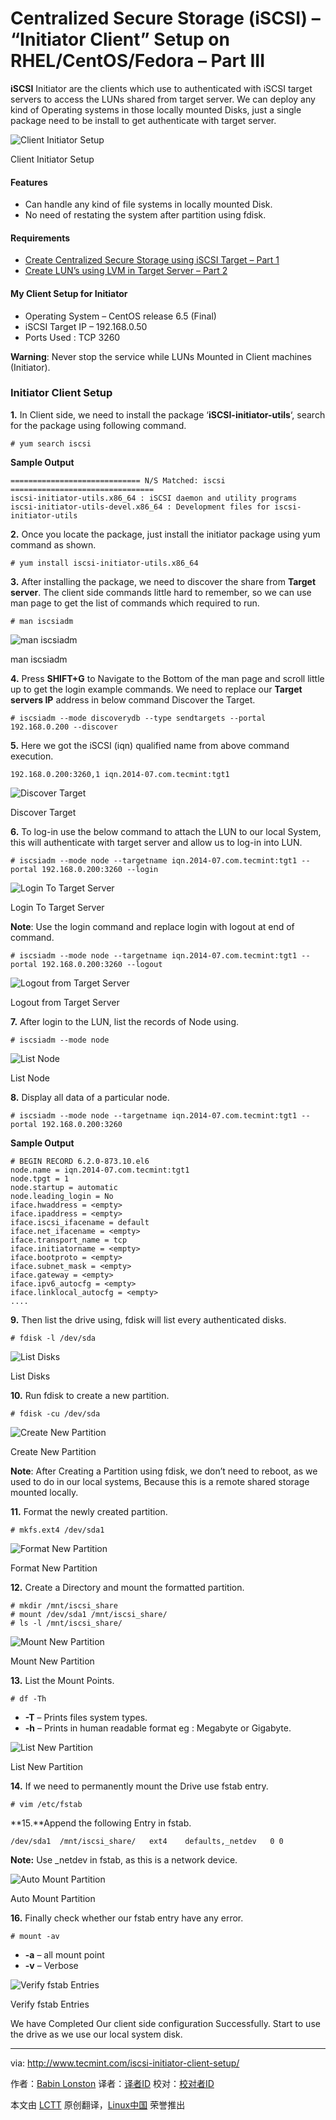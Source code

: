 Centralized Secure Storage (iSCSI) – “Initiator Client” Setup on RHEL/CentOS/Fedora – Part III
================================================================================
**iSCSI** Initiator are the clients which use to authenticated with iSCSI target servers to access the LUNs shared from target server. We can deploy any kind of Operating systems in those locally mounted Disks, just a single package need to be install to get authenticate with target server.

![Client Initiator Setup](http://www.tecmint.com/wp-content/uploads/2014/07/Client-Initiator-Setup.jpg)

Client Initiator Setup

#### Features ####

- Can handle any kind of file systems in locally mounted Disk.
- No need of restating the system after partition using fdisk.

#### Requirements ####

- [Create Centralized Secure Storage using iSCSI Target – Part 1][1]
- [Create LUN’s using LVM in Target Server – Part 2][2]

#### My Client Setup for Initiator ####

- Operating System – CentOS release 6.5 (Final)
- iSCSI Target IP – 192.168.0.50
- Ports Used : TCP 3260

**Warning**: Never stop the service while LUNs Mounted in Client machines (Initiator).

### Initiator Client Setup ###

**1.** In Client side, we need to install the package ‘**iSCSI-initiator-utils**‘, search for the package using following command.

    # yum search iscsi

**Sample Output**

    ============================= N/S Matched: iscsi ================================
    iscsi-initiator-utils.x86_64 : iSCSI daemon and utility programs
    iscsi-initiator-utils-devel.x86_64 : Development files for iscsi-initiator-utils

**2.** Once you locate the package, just install the initiator package using yum command as shown.

    # yum install iscsi-initiator-utils.x86_64

**3.** After installing the package, we need to discover the share from **Target server**. The client side commands little hard to remember, so we can use man page to get the list of commands which required to run.

    # man iscsiadm

![man iscsiadm](http://www.tecmint.com/wp-content/uploads/2014/07/man-iscsiadm.jpg)

man iscsiadm

**4.** Press **SHIFT+G** to Navigate to the Bottom of the man page and scroll little up to get the login example commands. We need to replace our **Target servers IP** address in below command Discover the Target.

    # iscsiadm --mode discoverydb --type sendtargets --portal 192.168.0.200 --discover

**5.** Here we got the iSCSI (iqn) qualified name from above command execution.

    192.168.0.200:3260,1 iqn.2014-07.com.tecmint:tgt1

![Discover Target](http://www.tecmint.com/wp-content/uploads/2014/07/Discover-Target.jpg)

Discover Target

**6.** To log-in use the below command to attach the LUN to our local System, this will authenticate with target server and allow us to log-in into LUN.

    # iscsiadm --mode node --targetname iqn.2014-07.com.tecmint:tgt1 --portal 192.168.0.200:3260 --login

![Login To Target Server](http://www.tecmint.com/wp-content/uploads/2014/07/Login-To-Target-Server.jpg)

Login To Target Server

**Note**: Use the login command and replace login with logout at end of command.

    # iscsiadm --mode node --targetname iqn.2014-07.com.tecmint:tgt1 --portal 192.168.0.200:3260 --logout

![Logout from Target Server](http://www.tecmint.com/wp-content/uploads/2014/07/Logout-from-Target-Server.jpg)

Logout from Target Server

**7.** After login to the LUN, list the records of Node using.

    # iscsiadm --mode node

![List Node](http://www.tecmint.com/wp-content/uploads/2014/07/List-Node.jpg)

List Node

**8.** Display all data of a particular node.

    # iscsiadm --mode node --targetname iqn.2014-07.com.tecmint:tgt1 --portal 192.168.0.200:3260

**Sample Output**

    # BEGIN RECORD 6.2.0-873.10.el6
    node.name = iqn.2014-07.com.tecmint:tgt1
    node.tpgt = 1
    node.startup = automatic
    node.leading_login = No
    iface.hwaddress = <empty>
    iface.ipaddress = <empty>
    iface.iscsi_ifacename = default
    iface.net_ifacename = <empty>
    iface.transport_name = tcp
    iface.initiatorname = <empty>
    iface.bootproto = <empty>
    iface.subnet_mask = <empty>
    iface.gateway = <empty>
    iface.ipv6_autocfg = <empty>
    iface.linklocal_autocfg = <empty>
    ....

**9.** Then list the drive using, fdisk will list every authenticated disks.

    # fdisk -l /dev/sda

![List Disks](http://www.tecmint.com/wp-content/uploads/2014/07/List-Disks.jpg)

List Disks

**10.** Run fdisk to create a new partition.

    # fdisk -cu /dev/sda

![Create New Partition](http://www.tecmint.com/wp-content/uploads/2014/07/Create-New-Partition.jpg)

Create New Partition

**Note**: After Creating a Partition using fdisk, we don’t need to reboot, as we used to do in our local systems, Because this is a remote shared storage mounted locally.

**11.** Format the newly created partition.

    # mkfs.ext4 /dev/sda1

![Format New Partition](http://www.tecmint.com/wp-content/uploads/2014/07/Format-New-Partition.jpg)

Format New Partition

**12.** Create a Directory and mount the formatted partition.

    # mkdir /mnt/iscsi_share
    # mount /dev/sda1 /mnt/iscsi_share/
    # ls -l /mnt/iscsi_share/

![Mount New Partition](http://www.tecmint.com/wp-content/uploads/2014/07/Mount-New-Partition.jpg)

Mount New Partition

**13.** List the Mount Points.

    # df -Th

- **-T** – Prints files system types.
- **-h** – Prints in human readable format eg : Megabyte or Gigabyte.

![List New Partition](http://www.tecmint.com/wp-content/uploads/2014/07/List-New-Partition.jpg)

List New Partition

**14.** If we need to permanently mount the Drive use fstab entry.

    # vim /etc/fstab

**15.**Append the following Entry in fstab.

    /dev/sda1  /mnt/iscsi_share/   ext4    defaults,_netdev   0 0

**Note:** Use _netdev in fstab, as this is a network device.

![Auto Mount Partition](http://www.tecmint.com/wp-content/uploads/2014/07/Auto-Mount-Partition.jpg)

Auto Mount Partition

**16.** Finally check whether our fstab entry have any error.

    # mount -av

- **-a** – all mount point
- **-v** – Verbose

![Verify fstab Entries](http://www.tecmint.com/wp-content/uploads/2014/07/Verify-fstab-Entries.jpg)

Verify fstab Entries

We have Completed Our client side configuration Successfully. Start to use the drive as we use our local system disk.

--------------------------------------------------------------------------------

via: http://www.tecmint.com/iscsi-initiator-client-setup/

作者：[Babin Lonston][a]
译者：[译者ID](https://github.com/译者ID)
校对：[校对者ID](https://github.com/校对者ID)

本文由 [LCTT](https://github.com/LCTT/TranslateProject) 原创翻译，[Linux中国](http://linux.cn/) 荣誉推出

[a]:http://www.tecmint.com/author/babinlonston/
[1]:http://www.tecmint.com/create-centralized-secure-storage-using-iscsi-targetin-linux/
[2]:http://www.tecmint.com/create-luns-using-lvm-in-iscsi-target/